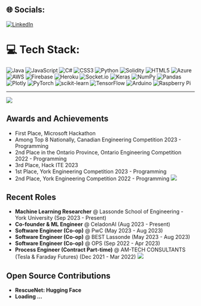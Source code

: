 
## 🌐 Socials:
[![LinkedIn](https://img.shields.io/badge/LinkedIn-%230077B5.svg?logo=linkedin&logoColor=white)](https://www.linkedin.com/in/muhammadhamzasohail/) 

# 💻 Tech Stack:
![Java](https://img.shields.io/badge/java-%23ED8B00.svg?style=for-the-badge&logo=java&logoColor=white) ![JavaScript](https://img.shields.io/badge/javascript-%23323330.svg?style=for-the-badge&logo=javascript&logoColor=%23F7DF1E) ![C#](https://img.shields.io/badge/c%23-%23239120.svg?style=for-the-badge&logo=c-sharp&logoColor=white) ![CSS3](https://img.shields.io/badge/css3-%231572B6.svg?style=for-the-badge&logo=css3&logoColor=white) ![Python](https://img.shields.io/badge/python-3670A0?style=for-the-badge&logo=python&logoColor=ffdd54) ![Solidity](https://img.shields.io/badge/Solidity-%23363636.svg?style=for-the-badge&logo=solidity&logoColor=white) ![HTML5](https://img.shields.io/badge/html5-%23E34F26.svg?style=for-the-badge&logo=html5&logoColor=white) ![Azure](https://img.shields.io/badge/azure-%230072C6.svg?style=for-the-badge&logo=azure-devops&logoColor=white) ![AWS](https://img.shields.io/badge/AWS-%23FF9900.svg?style=for-the-badge&logo=amazon-aws&logoColor=white) ![Firebase](https://img.shields.io/badge/firebase-%23039BE5.svg?style=for-the-badge&logo=firebase) ![Heroku](https://img.shields.io/badge/heroku-%23430098.svg?style=for-the-badge&logo=heroku&logoColor=white) ![Socket.io](https://img.shields.io/badge/Socket.io-black?style=for-the-badge&logo=socket.io&badgeColor=010101) ![Keras](https://img.shields.io/badge/Keras-%23D00000.svg?style=for-the-badge&logo=Keras&logoColor=white) ![NumPy](https://img.shields.io/badge/numpy-%23013243.svg?style=for-the-badge&logo=numpy&logoColor=white) ![Pandas](https://img.shields.io/badge/pandas-%23150458.svg?style=for-the-badge&logo=pandas&logoColor=white) ![Plotly](https://img.shields.io/badge/Plotly-%233F4F75.svg?style=for-the-badge&logo=plotly&logoColor=white) ![PyTorch](https://img.shields.io/badge/PyTorch-%23EE4C2C.svg?style=for-the-badge&logo=PyTorch&logoColor=white) ![scikit-learn](https://img.shields.io/badge/scikit--learn-%23F7931E.svg?style=for-the-badge&logo=scikit-learn&logoColor=white) ![TensorFlow](https://img.shields.io/badge/TensorFlow-%23FF6F00.svg?style=for-the-badge&logo=TensorFlow&logoColor=white) ![Arduino](https://img.shields.io/badge/-Arduino-00979D?style=for-the-badge&logo=Arduino&logoColor=white) ![Raspberry Pi](https://img.shields.io/badge/-RaspberryPi-C51A4A?style=for-the-badge&logo=Raspberry-Pi)

---
[![](https://visitcount.itsvg.in/api?id=Hamzenium&icon=0&color=0)](https://visitcount.itsvg.in)
## Awards and Achievements

- First Place, Microsoft Hackathon
- Among Top 8 Nationally, Canadian Engineering Competition 2023 - Programming
- 2nd Place in the Ontario Province, Ontario Engineering Competition 2022 - Programming
- 3rd Place, Hack ITE 2023
- 1st Place, York Engineering Competition 2023 - Programming
- 2nd Place, York Engineering Competition 2022 - Programming
[![](https://visitcount.itsvg.in/api?id=Hamzenium&icon=0&color=0)](https://visitcount.itsvg.in)
## Recent Roles

- **Machine Learning Researcher** @ Lassonde School of Engineering - York University (Sep 2023 - Present)
- **Co-founder & ML Engineer** @ CeladonAI (Aug 2023 - Present)
- **Software Engineer (Co-op)** @ PwC (May 2023 - Aug 2023)
- **Software Engineer (Co-op)** @ BEST Lassonde (May 2023 - Aug 2023)
- **Software Engineer (Co-op)** @ OPS (Sep 2022 - Apr 2023)
- **Process Engineer (Contract Part-time)** @ AM-TECH CONSULTANTS (Tesla & Faraday Futures) (Dec 2021 - Mar 2022)
[![](https://visitcount.itsvg.in/api?id=Hamzenium&icon=0&color=0)](https://visitcount.itsvg.in)
## Open Source Contributions
- **RescueNet: Hugging Face**
- **Loading ...**
<!-- Proudly creplated with GPRM ( https://gprm.itsvg.in ) -->
